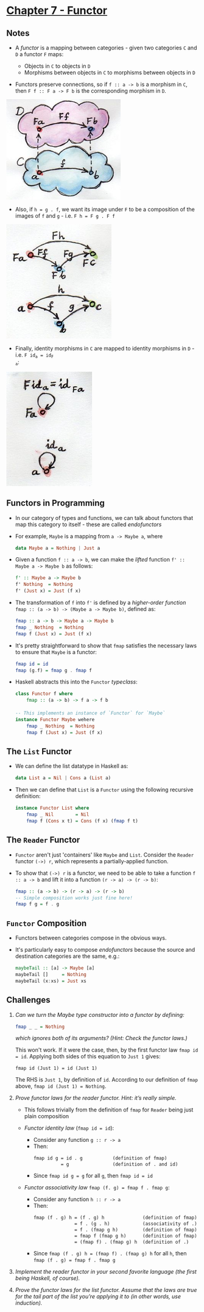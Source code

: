 # [Chapter 7 - Functor](https://bartoszmilewski.com/2015/01/20/functors)

## Notes

- A _functor_ is a mapping between categories - given two categories `C` and `D`
  a functor `F` maps:
    - Objects in `C` to objects in `D`
    - Morphisms between objects in `C` to morphisms between objects in `D`

- Functors preserve connections, so if `f :: a -> b` is a morphism in `C`, then
  `F f :: F a -> F b` is the corresponding morphism in `D`.

![Functor Definition](images/functor-definition.jpg)

- Also, if `h = g . f`, we want its image under `F` to be a composition of the
  images of `f` and `g` - i.e. `F h = F g . F f`

![Functor Composition](images/functor-composition.jpg)

- Finally, identity morphisms in `C` are mapped to identity morphisms in `D` -
  i.e. <code>F id<sub>a</sub> = id<sub>F a</sub></code>:

![Functor Identity](images/functor-identity.jpg)


## Functors in Programming

- In our category of types and functions, we can talk about functors that map
  this category to itself - these are called _endofunctors_

- For example, `Maybe` is a mapping from `a -> Maybe a`, where
    ```haskell
    data Maybe a = Nothing | Just a
    ```

- Given a function `f :: a -> b`, we can make the _lifted_ function `f' :: Maybe a
  -> Maybe b` as follows:
    ```haskell
    f' :: Maybe a -> Maybe b
    f' Nothing  = Nothing
    f' (Just x) = Just (f x)
    ```

- The transformation of `f` into `f'` is defined by a _higher-order function_
  `fmap :: (a -> b) -> (Maybe a -> Maybe b)`, defined as:
    ```haskell
    fmap :: a -> b -> Maybe a -> Maybe b
    fmap _ Nothing  = Nothing
    fmap f (Just x) = Just (f x)
    ```

- It's pretty straightforward to show that `fmap` satisfies the necessary laws
  to ensure that `Maybe` is a functor:
    ```haskell
    fmap id = id
    fmap (g.f) = fmap g . fmap f
    ```

- Haskell abstracts this into the `Functor` _typeclass_:
    ```haskell
    class Functor f where
        fmap :: (a -> b) -> f a -> f b

    -- This implements an instance of `Functor` for `Maybe`
    instance Functor Maybe wehere
        fmap _ Nothing  = Nothing
        fmap f (Just x) = Just (f x)
    ```


## The `List` Functor

- We can define the list datatype in Haskell as:
    ```haskell
    data List a = Nil | Cons a (List a)
    ```

- Then we can define that `List` is a `Functor` using the following recursive
  definition:
    ```haskell
    instance Functor List where
        fmap _ Nil        = Nil
        fmap f (Cons x t) = Cons (f x) (fmap f t)
    ```


## The `Reader` Functor

- `Functor` aren't just 'containers' like `Maybe` and `List`.  Consider the
  `Reader` functor `(->) r`, which represents a partially-applied function.

- To show that `(->) r` is a functor, we need to be able to take a function `f
  :: a -> b` and lift it into a function `(r -> a) -> (r -> b)`:
    ```haskell
    fmap :: (a -> b) -> (r -> a) -> (r -> b)
    -- Simple composition works just fine here!
    fmap f g = f . g
    ```


## `Functor` Composition

- Functors between categories compose in the obvious ways.

- It's particularly easy to compose _endofunctors_ because the source and
  destination categories are the same, e.g.:
    ```haskell
    maybeTail :: [a] -> Maybe [a]
    maybeTail []     = Nothing
    maybeTail (x:xs) = Just xs
    ```



## Challenges

1. _Can we turn the Maybe type constructor into a functor by defining:_

    ```haskell
    fmap _ _ = Nothing
    ```

   _which ignores both of its arguments? (Hint: Check the functor laws.)_

    This won't work.  If it were the case, then, by the first functor law `fmap
    id = id`.  Applying both sides of this equation to `Just 1` gives:
    ```
    fmap id (Just 1) = id (Just 1)
    ```
    The RHS is `Just 1`, by definition of `id`.  According to our definition of
    `fmap` above, `fmap id (Just 1) = Nothing`.


2. _Prove functor laws for the reader functor. Hint: it’s really simple._

    - This follows trivially from the definition of `fmap` for `Reader` being
      just plain composition

    - _Functor identity law_ (`fmap id = id`):
        - Consider any function `g :: r -> a`
        - Then:
            ```
            fmap id g = id . g           (definition of fmap)
                      = g                (definition of . and id)
            ```
        - Since `fmap id g = g` for all `g`, then `fmap id = id`

    - _Functor associativity law_ `fmap (f. g) = fmap f . fmap g`:
        - Consider any function `h :: r -> a`
        - Then:
            ```
            fmap (f . g) h = (f . g) h              (definition of fmap)
                           = f . (g . h)            (associativity of .)
                           = f . (fmap g h)         (definition of fmap)
                           = fmap f (fmap g h)      (definition of fmap)
                           = (fmap f) . (fmap g) h  (definition of .)
            ```
        - Since `fmap (f . g) h = (fmap f) . (fmap g) h` for all `h`, then `fmap
          (f . g) = fmap f . fmap g`


3. _Implement the reader functor in your second favorite language (the first
   being Haskell, of course)._


4. _Prove the functor laws for the list functor. Assume that the laws are true
   for the tail part of the list you’re applying it to (in other words, use
   induction)._

